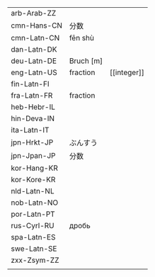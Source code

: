 | | | |
|-|-|-|
| arb-Arab-ZZ |  |  |
| cmn-Hans-CN | 分数 |  |
| cmn-Latn-CN | fēn shù |  |
| dan-Latn-DK |  |  |
| deu-Latn-DE | Bruch [m] |  |
| eng-Latn-US | fraction | [[integer]] |
| fin-Latn-FI |  |  |
| fra-Latn-FR | fraction |  |
| heb-Hebr-IL |  |  |
| hin-Deva-IN |  |  |
| ita-Latn-IT |  |  |
| jpn-Hrkt-JP | ぶんすう |  |
| jpn-Jpan-JP | 分数 |  |
| kor-Hang-KR |  |  |
| kor-Kore-KR |  |  |
| nld-Latn-NL |  |  |
| nob-Latn-NO |  |  |
| por-Latn-PT |  |  |
| rus-Cyrl-RU | дробь |  |
| spa-Latn-ES |  |  |
| swe-Latn-SE |  |  |
| zxx-Zsym-ZZ |  |  |
|  |  |  |